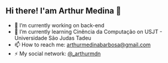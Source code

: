 ## Hi there! I'am Arthur Medina 👋

- 🔭 I’m currently working on back-end 
- 🌱 I’m currently learning Cinência da Computação on USJT - Universidade São Judas Tadeu 
- 📫 How to reach me: arthurmedinabarbosa@gmail.com
- ⚡ My social network: [@_arthurmdn ](https://www.instagram.com/_arthurmdn)

